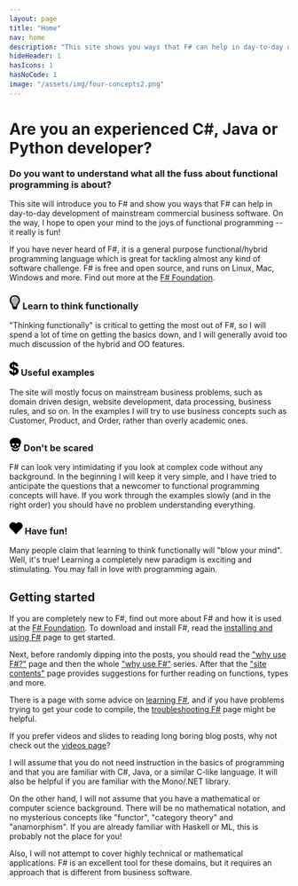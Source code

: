 ```yaml
---
layout: page
title: "Home"
nav: home
description: "This site shows you ways that F# can help in day-to-day development of mainstream commercial business software"
hideHeader: 1
hasIcons: 1
hasNoCode: 1
image: "/assets/img/four-concepts2.png"
---
```


<div class="row">  

<div class="page-header">
<h1>Are you an experienced C#, Java or Python developer?</h1>
<h3 style="margin-top:5px">Do you want to understand what all the fuss about functional programming is about?</h3>
</div>


</div>
	
<div class="row" >	
  <div class="col-md-12">
  <p>
  This site will introduce you to F# and show you ways that F# can help in day-to-day development of mainstream commercial business software. On the way, I hope to open your mind to the joys of functional programming -- it really is fun!
  </p>
  <p>
  If you have never heard of F#, it is a general purpose functional/hybrid programming language which is great for tackling almost any kind of software challenge.  F# is free and open source, and runs on Linux, Mac, Windows and more. Find out more at the  <a href="http://fsharp.org/">F# Foundation</a>.  
  </p>
  </div>
</div>

<div class="row">	

  <div class="col-md-6">
    <h3><img src="/assets/img/glyphicons/glyphicons_064_lightbulb.png" class="bs-icon"> Learn to think functionally</h3>
    <p>"Thinking functionally" is critical to getting the most out of F#, so I will spend a lot of time on getting the basics down, and I will generally avoid too much discussion of the hybrid and OO features.</p>
  </div>

  <div class="col-md-6">
    <h3><img src="/assets/img/glyphicons/glyphicons_227_usd.png" class="bs-icon"> Useful examples</h3>
    <p>The site will mostly focus on mainstream business problems, such as domain driven design, website development, data processing, business rules, and so on.  In the examples I will try to use business concepts such as Customer, Product, and Order, rather than overly academic ones.</p>
  </div>

</div>
	
<div class="row">	
  <div class="col-md-6">
    <h3><img src="/assets/img/glyphicons/glyphicons_290_skull.png" class="bs-icon"> Don't be scared</h3>
    <p>F# can look very intimidating if you look at complex code without any background. In the beginning I will keep it very simple, and I have tried to anticipate the questions that a newcomer to functional programming concepts will have. If you work through the examples slowly (and in the right order) you should have no problem understanding everything.</p>
  </div>

  <div class="col-md-6">
    <h3><img src="/assets/img/glyphicons/glyphicons_012_heart.png" class="bs-icon"> Have fun!</h3>
    <p>Many people claim that learning to think functionally will "blow your mind". Well, it's true! Learning a completely new paradigm is exciting and stimulating. You may fall in love with programming again.</p>
  </div>

</div>

<div class="row" >	
  <div class="col-md-12" markdown="1">
  
## Getting started

If you are completely new to F#, find out more about F# and how it is used at the [F# Foundation](http://fsharp.org/). To download and install F#, read the [installing and using F#](/installing-and-using/) page to get started.

Next, before randomly dipping into the posts, you should read the ["why use F#?"](/why-use-fsharp/) page and then the whole ["why use F#"](/series/why-use-fsharp.html) series.
After that the ["site contents"](/site-contents/) page provides suggestions for further reading on functions, types and more.

There is a page with some advice on [learning F#](/learning-fsharp/), and if you have problems trying to get your code to compile, the [troubleshooting F#](/troubleshooting-fsharp/) page might be helpful.

If you prefer videos and slides to reading long boring blog posts, why not check out the [videos page](/video)?

I will assume that you do not need instruction in the basics of programming and that you are familiar with C#, Java, or a similar C-like language.  It will also be helpful if you are familiar with the Mono/.NET library.

On the other hand, I will not assume that you have a mathematical or computer science background. There will be no mathematical notation, and no mysterious concepts like "functor", "category theory" and "anamorphism". If you are already familiar with Haskell or ML, this is probably not the place for you!

Also, I will not attempt to cover highly technical or mathematical applications. F# is an excellent tool for these domains, but it requires an approach that is different from business software.  

  </div>

</div>